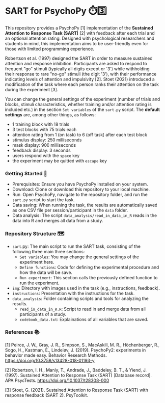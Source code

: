 # SART for PsychoPy ⏱️3️⃣

This repository provides a PsychoPy [1] implementation of the **Sustained Attention to Response Task (SART)** [2] with feedback after each trial  and an optional attention rating. Designed with psychological researchers and students in mind, this implementation aims to be user-friendly even for those with limited programming experience. 

Robertson et al. (1997) designed the SART in order to measure sustained attention and response inhibition. Participants are asked to respond to frequent "go" stimuli (typically all digits except or '3') while withholding their response to rare "no-go" stimuli (the digit '3'), with their performance indicating levels of attention and impulsivity [2]. Stoet (2021) introduced a modification of the task where each person ranks their attention on the task during the experiment [3].

You can change the general settings of the experiment (number of trials and blocks, stimuli characteristics, whether training and/or attention rating is included etc.) in the section `Set variables` of the `sart.py` script. The **default settings** are, among other things, as follows:
- 1 training block with 18 trials
- 3 test blocks with 75 trials each
- attention rating from 1 (on task) to 6 (off task) after each test block
- stimulus display: 250 milliseconds
- mask display: 900 milliseconds
- feedback display: 3 seconds
- users respond with the `space` key
- the experiment may be quitted with `escape` key

### Getting Started 🚀
- Prerequisites: Ensure you have PsychoPy installed on your system.
- Download: Clone or download this repository to your local machine.
- Run: Open PsychoPy, navigate to the repository folder, and run the ``sart.py`` script to start the task.
- Data saving: When running the task, the results are automatically saved as one CSV file per session/participant in the ``data`` folder. 
- Data analysis: The script ``data_analysis/read_in_data_in_R`` reads in the data into R and merges all data from a study.

### Repository Structure 🗺
- ``sart``.py: The main script to run the SART task, consisting of the following three main three sections:
  - ``Set variables``: You may change the general settings of the experiment here.
  - ``Define functions``: Code for defining the experimental procedure and how the data will be save.
  - ``Run experiment``: This section calls the previously defined function to run the experiment.
- ``img``: Directory with images used in the task (e.g., instructions, feedback).
- ``instructions``: Presentation with the instructions for the task.
- ``data_analysis``: Folder containing scripts and tools for analyzing the results.
  - ``read_in_data_in_R.R``: Script to read in and merge data from all participants of a study.
  - ``codebook_data.txt``: Explainations of all variables that are saved.

### References 📚
[1] Peirce, J. W., Gray, J. R., Simpson, S., MacAskill, M. R., Höchenberger, R., Sogo, H., Kastman, E., Lindeløv, J. (2019). PsychoPy2: experiments in behavior made easy. Behavior Research Methods. https://doi.org/10.3758/s13428-018-01193-y

[2] Robertson, I. H., Manly, T., Andrade, J., Baddeley, B. T., & Yiend, J. (1997). Sustained Attention to Response Task (SART) [Database record]. APA PsycTests. https://doi.org/10.1037/t28308-000

[3] Stoet, G. (2021). Sustained Attention to Response Task (SART) with response feedback (SART 2). PsyToolkit. 
